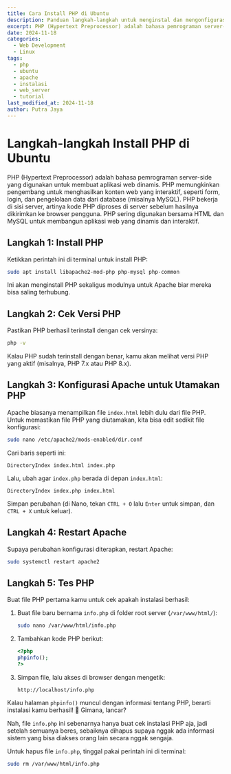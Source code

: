 ```yaml
---
title: Cara Install PHP di Ubuntu
description: Panduan langkah-langkah untuk menginstal dan mengonfigurasi PHP di Ubuntu untuk aplikasi web dinamis.
excerpt: PHP (Hypertext Preprocessor) adalah bahasa pemrograman server-side yang digunakan untuk membuat aplikasi web dinamis. PHP memungkinkan pengembang untuk menghasilkan konten web yang interaktif, seperti form, login, dan pengelolaan data dari database (misalnya MySQL).
date: 2024-11-18
categories:
  - Web Development
  - Linux
tags:
  - php
  - ubuntu
  - apache
  - instalasi
  - web_server
  - tutorial
last_modified_at: 2024-11-18
author: Putra Jaya
---
```

# Langkah-langkah Install PHP di Ubuntu
PHP (Hypertext Preprocessor) adalah bahasa pemrograman server-side yang digunakan untuk membuat aplikasi web dinamis. PHP memungkinkan pengembang untuk menghasilkan konten web yang interaktif, seperti form, login, dan pengelolaan data dari database (misalnya MySQL). PHP bekerja di sisi server, artinya kode PHP diproses di server sebelum hasilnya dikirimkan ke browser pengguna. PHP sering digunakan bersama HTML dan MySQL untuk membangun aplikasi web yang dinamis dan interaktif.
## Langkah 1: Install PHP
Ketikkan perintah ini di terminal untuk install PHP:
```bash
sudo apt install libapache2-mod-php php-mysql php-common
```
Ini akan menginstall PHP sekaligus modulnya untuk Apache biar mereka bisa saling terhubung.

## Langkah 2: Cek Versi PHP
Pastikan PHP berhasil terinstall dengan cek versinya:
```bash
php -v
```
Kalau PHP sudah terinstall dengan benar, kamu akan melihat versi PHP yang aktif (misalnya, PHP 7.x atau PHP 8.x).

## Langkah 3: Konfigurasi Apache untuk Utamakan PHP
Apache biasanya menampilkan file `index.html` lebih dulu dari file PHP. Untuk memastikan file PHP yang diutamakan, kita bisa edit sedikit file konfigurasi:
```bash
sudo nano /etc/apache2/mods-enabled/dir.conf
```

Cari baris seperti ini:
```
DirectoryIndex index.html index.php
```
Lalu, ubah agar `index.php` berada di depan `index.html`:
```
DirectoryIndex index.php index.html
```

Simpan perubahan (di Nano, tekan `CTRL + O` lalu `Enter` untuk simpan, dan `CTRL + X` untuk keluar).

## Langkah 4: Restart Apache
Supaya perubahan konfigurasi diterapkan, restart Apache:
```bash
sudo systemctl restart apache2
```

## Langkah 5: Tes PHP
Buat file PHP pertama kamu untuk cek apakah instalasi berhasil:
1. Buat file baru bernama `info.php` di folder root server (`/var/www/html/`):
   ```bash
   sudo nano /var/www/html/info.php
   ```
2. Tambahkan kode PHP berikut:
   ```php
   <?php
   phpinfo();
   ?>
   ```
3. Simpan file, lalu akses di browser dengan mengetik:
   ```
   http://localhost/info.php
   ```
Kalau halaman `phpinfo()` muncul dengan informasi tentang PHP, berarti instalasi kamu berhasil! 🎉 
Gimana, lancar?

Nah, file `info.php` ini sebenarnya hanya buat cek instalasi PHP aja, jadi setelah semuanya beres, sebaiknya dihapus supaya nggak ada informasi sistem yang bisa diakses orang lain secara nggak sengaja. 

Untuk hapus file `info.php`, tinggal pakai perintah ini di terminal:
```bash
sudo rm /var/www/html/info.php
```